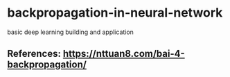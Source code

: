 # backpropagation-in-neural-network
basic deep learning building and application
## References: https://nttuan8.com/bai-4-backpropagation/
